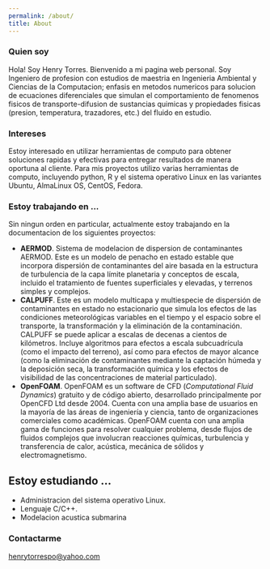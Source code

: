 ```yaml
---
permalink: /about/
title: About
---
```


### Quien soy

Hola! Soy Henry Torres. Bienvenido a mi pagina web personal. Soy Ingeniero de profesion con estudios de maestria en Ingenieria Ambiental y Ciencias de la Computacion; enfasis en metodos numericos para solucion de ecuaciones diferenciales que simulan el comportamiento de fenomenos fisicos de transporte-difusion de sustancias quimicas y propiedades fisicas (presion, temperatura, trazadores, etc.) del fluido en estudio.

### Intereses

Estoy interesado en utilizar herramientas de computo para obtener soluciones rapidas y efectivas para entregar resultados de manera oportuna al cliente. Para mis proyectos utilizo varias herramientas de computo, incluyendo python, R y el sistema operativo Linux en las variantes Ubuntu, AlmaLinux OS, CentOS, Fedora.

### Estoy trabajando en ...
Sin ningun orden en particular, actualmente estoy trabajando en la documentacion de los siguientes proyectos:

- **AERMOD**. Sistema de modelacion de dispersion de contaminantes AERMOD. Este es un modelo de penacho en estado estable que incorpora dispersión de contaminantes del aire basada en la estructura de turbulencia de la capa límite planetaria y conceptos de escala, incluido el tratamiento de fuentes superficiales y elevadas, y terrenos simples y complejos.
- **CALPUFF**. Este es un modelo multicapa y multiespecie de dispersión de contaminantes en estado no estacionario que simula los efectos de las condiciones meteorológicas variables en el tiempo y el espacio sobre el transporte, la transformación y la eliminación de la contaminación. CALPUFF se puede aplicar a escalas de decenas a cientos de kilómetros. Incluye algoritmos para efectos a escala subcuadrícula (como el impacto del terreno), así como para efectos de mayor alcance (como la eliminación de contaminantes mediante la captación húmeda y la deposición seca, la transformación química y los efectos de visibilidad de las concentraciones de material particulado).
- **OpenFOAM**. OpenFOAM es un software de CFD (_Computational Fluid Dynamics_) gratuito y de código abierto, desarrollado principalmente por OpenCFD Ltd desde 2004. Cuenta con una amplia base de usuarios en la mayoría de las áreas de ingeniería y ciencia, tanto de organizaciones comerciales como académicas. OpenFOAM cuenta con una amplia gama de funciones para resolver cualquier problema, desde flujos de fluidos complejos que involucran reacciones químicas, turbulencia y transferencia de calor, acústica, mecánica de sólidos y electromagnetismo.

## Estoy estudiando ...
- Administracion del sistema operativo Linux.
- Lenguaje C/C++.
- Modelacion acustica submarina

### Contactarme

[henrytorrespo@yahoo.com](mailto:henrytorrespo@yahoo.com)
